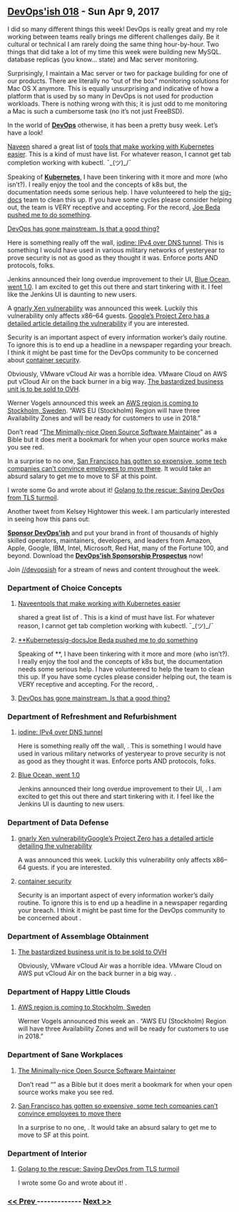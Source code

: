 ## [DevOps'ish 018](https://devopsish.com/018) - Sun Apr 9, 2017

I did so many different things this week! DevOps is really great and my role working between teams really brings me different challenges daily. Be it cultural or technical I am rarely doing the same thing hour-by-hour. Two things that did take a lot of my time this week were building new MySQL. database replicas (you know… state) and Mac server monitoring.

Surprisingly, I maintain a Mac server or two for package building for one of our products. There are literally no “out of the box” monitoring solutions for Mac OS X anymore. This is equally unsurprising and indicative of how a platform that is used by so many in DevOps is not used for production workloads. There is nothing wrong with this; it is just odd to me monitoring a Mac is such a cumbersome task (no it’s not just FreeBSD).

In the world of <a href="https://devopsish.com/"><strong>DevOps</strong></a> otherwise, it has been a pretty busy week. Let’s have a look!

<a href="https://medium.com/@snaveen">Naveen</a> shared a great list of <a href="https://medium.com/google-cloud/tools-that-make-my-life-easier-to-work-with-kubernetes-fce3801086c0">tools that make working with Kubernetes easier</a>. This is a kind of must have list. For whatever reason, I cannot get tab completion working with kubectl. ¯\_(ツ)_/¯

Speaking of <a href="https://kubernetes.io/">**Kubernetes</a>**, I have been tinkering with it more and more (who isn’t?). I really enjoy the tool and the concepts of k8s but, the documentation needs some serious help. I have volunteered to help the <a href="https://kubernetes.slack.com/archives/C1J0BPD2M/p1491607569009282">sig-docs</a> team to clean this up. If you have some cycles please consider helping out, the team is VERY receptive and accepting. For the record, <a href="https://twitter.com/jbeda/status/850377020538200064/photo/1">Joe Beda pushed me to do something</a>.

<a href="https://medium.com/devops-journeys/devops-has-gone-mainstream-is-that-a-good-thing-1d698baaa12b">DevOps has gone mainstream. Is that a good thing?</a>

Here is something really off the wall, <a href="http://code.kryo.se/iodine/">iodine: IPv4 over DNS tunnel</a>. This is something I would have used in various military networks of yesteryear to prove security is not as good as they thought it was. Enforce ports AND protocols, folks.

Jenkins announced their long overdue improvement to their UI, <a href="https://jenkins.io/blog/2017/04/05/welcome-to-blue-ocean/">Blue Ocean, went 1.0</a>. I am excited to get this out there and start tinkering with it. I feel like the Jenkins UI is daunting to new users.

A <a href="https://xenbits.xen.org/xsa/advisory-212.html">gnarly Xen vulnerability</a> was announced this week. Luckily this vulnerability only affects x86–64 guests. <a href="https://googleprojectzero.blogspot.com/2017/04/pandavirtualization-exploiting-xen.html">Google’s Project Zero has a detailed article detailing the vulnerability</a> if you are interested.

Security is an important aspect of every information worker’s daily routine. To ignore this is to end up a headline in a newspaper regarding your breach. I think it might be past time for the DevOps community to be concerned about <a href="https://blog.acolyer.org/2017/04/03/a-study-of-security-vulnerabilities-on-docker-hub/">container security</a>.

Obviously, VMware vCloud Air was a horrible idea. VMware Cloud on AWS put vCloud Air on the back burner in a big way. <a href="http://www.vmware.com/company/news/releases/vmw-newsfeed.OVH-Announces-Intent-to-Acquire-VMware-vCloud-Air-Business.2153983.html">The bastardized business unit is to be sold to OVH</a>.

Werner Vogels announced this week an <a href="http://www.allthingsdistributed.com/2017/04/aws-announces-eu-stockholm-region.html">AWS region is coming to Stockholm, Sweden</a>. “AWS EU (Stockholm) Region will have three Availability Zones and will be ready for customers to use in 2018.”

Don’t read “<a href="http://brson.github.io/2017/04/05/minimally-nice-maintainer">The Minimally-nice Open Source Software Maintainer</a>” as a Bible but it does merit a bookmark for when your open source works make you see red.

In a surprise to no one, <a href="http://www.cnbc.com/2017/04/06/san-francisco-cost-of-living-pricing-out-tech-companies-workers.html">San Francisco has gotten so expensive, some tech companies can’t convince employees to move there</a>. It would take an absurd salary to get me to move to SF at this point.

I wrote some Go and wrote about it! <a href="https://opensource.com/article/17/4/testing-certificate-chains-34-line-go-program">Golang to the rescue: Saving DevOps from TLS turmoil</a>.

Another tweet from Kelsey Hightower this week. I am particularly interested in seeing how this pans out:

<a href="https://devopsish.com/sponsor/" title="Sponsor DevOps&#39;ish"><strong>Sponsor DevOps&#39;ish</strong></a> and put your brand in front of thousands of highly skilled operators, maintainers, developers, and leaders from Amazon, Apple, Google, IBM, Intel, Microsoft, Red Hat, many of the Fortune 100, and beyond. Download the <strong><a href="https://devopsi.sh/prospectus">DevOps&#39;ish Sponsorship Prospectus</a></strong> now!

Join <a href="https://www.reddit.com/r/devopsish/">/<span class="fa fa-reddit-alien fa-sm" aria-hidden="true"></span>/devopsish</a> for a stream of news and content throughout the week.

### Department of Choice Concepts

1. [Naveentools that make working with Kubernetes easier](https://medium.com/@snaveen)

    shared a great list of . This is a kind of must have list. For whatever reason, I cannot get tab completion working with kubectl. ¯\_(ツ)_/¯
1. [**Kubernetessig-docsJoe Beda pushed me to do something](https://kubernetes.io/)

    Speaking of **, I have been tinkering with it more and more (who isn’t?). I really enjoy the tool and the concepts of k8s but, the documentation needs some serious help. I have volunteered to help the  team to clean this up. If you have some cycles please consider helping out, the team is VERY receptive and accepting. For the record, .
1. [DevOps has gone mainstream. Is that a good thing?](https://medium.com/devops-journeys/devops-has-gone-mainstream-is-that-a-good-thing-1d698baaa12b)

    
### Department of Refreshment and Refurbishment

1. [iodine: IPv4 over DNS tunnel](http://code.kryo.se/iodine/)

    Here is something really off the wall, . This is something I would have used in various military networks of yesteryear to prove security is not as good as they thought it was. Enforce ports AND protocols, folks.
1. [Blue Ocean, went 1.0](https://jenkins.io/blog/2017/04/05/welcome-to-blue-ocean/)

    Jenkins announced their long overdue improvement to their UI, . I am excited to get this out there and start tinkering with it. I feel like the Jenkins UI is daunting to new users.
### Department of Data Defense

1. [gnarly Xen vulnerabilityGoogle’s Project Zero has a detailed article detailing the vulnerability](https://xenbits.xen.org/xsa/advisory-212.html)

    A  was announced this week. Luckily this vulnerability only affects x86–64 guests.  if you are interested.
1. [container security](https://blog.acolyer.org/2017/04/03/a-study-of-security-vulnerabilities-on-docker-hub/)

    Security is an important aspect of every information worker’s daily routine. To ignore this is to end up a headline in a newspaper regarding your breach. I think it might be past time for the DevOps community to be concerned about .
### Department of Assemblage Obtainment

1. [The bastardized business unit is to be sold to OVH](http://www.vmware.com/company/news/releases/vmw-newsfeed.OVH-Announces-Intent-to-Acquire-VMware-vCloud-Air-Business.2153983.html)

    Obviously, VMware vCloud Air was a horrible idea. VMware Cloud on AWS put vCloud Air on the back burner in a big way. .
### Department of Happy Little Clouds

1. [AWS region is coming to Stockholm, Sweden](http://www.allthingsdistributed.com/2017/04/aws-announces-eu-stockholm-region.html)

    Werner Vogels announced this week an . “AWS EU (Stockholm) Region will have three Availability Zones and will be ready for customers to use in 2018.”
### Department of Sane Workplaces

1. [The Minimally-nice Open Source Software Maintainer](http://brson.github.io/2017/04/05/minimally-nice-maintainer)

    Don’t read “” as a Bible but it does merit a bookmark for when your open source works make you see red.
1. [San Francisco has gotten so expensive, some tech companies can’t convince employees to move there](http://www.cnbc.com/2017/04/06/san-francisco-cost-of-living-pricing-out-tech-companies-workers.html)

    In a surprise to no one, . It would take an absurd salary to get me to move to SF at this point.
### Department of Interior

1. [Golang to the rescue: Saving DevOps from TLS turmoil](https://opensource.com/article/17/4/testing-certificate-chains-34-line-go-program)

    I wrote some Go and wrote about it! .

### [ << Prev ](sreweekly-17.md) ------------- [ Next >> ](sreweekly-19.md)